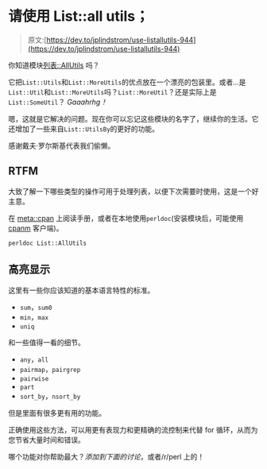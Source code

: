 # 请使用 List::all utils；

> 原文:[https://dev.to/jplindstrom/use-listallutils-944](https://dev.to/jplindstrom/use-listallutils-944)

你知道模块[列表::AllUtils](https://metacpan.org/pod/List::AllUtils) 吗？

它把`List::Utils`和`List::MoreUtils`的优点放在一个漂亮的包装里。或者...是`List::Util`和`List::MoreUtils`吗？`List::MoreUtil`？还是实际上是`List::SomeUtil`？ *Gaaahrhg！*

嗯，这就是它解决的问题。现在你可以忘记这些模块的名字了，继续你的生活。它还增加了一些来自`List::UtilsBy`的更好的功能。

感谢戴夫·罗尔斯基代表我们偷懒。

## RTFM

大致了解一下哪些类型的操作可用于处理列表，以便下次需要时使用，这是一个好主意。

在 [meta::cpan](https://metacpan.org/pod/List::AllUtils) 上阅读手册，或者在本地使用`perldoc`(安装模块后，可能使用 [cpanm](https://metacpan.org/pod/App::cpanminus) 客户端)。

```
perldoc List::AllUtils 
```

## 高亮显示

这里有一些你应该知道的基本语言特性的标准。

*   `sum`，`sum0`
*   `min`，`max`
*   `uniq`

和一些值得一看的细节。

*   `any`，`all`
*   `pairmap`，`pairgrep`
*   `pairwise`
*   `part`
*   `sort_by`，`nsort_by`

但是里面有很多更有用的功能。

正确使用这些方法，可以用更有表现力和更精确的流控制来代替 for 循环，从而为您节省大量时间和错误。

哪个功能对你帮助最大？*添加到下面的讨论*，或者/r/perl 上的！